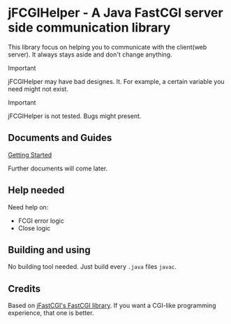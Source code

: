 # jFCGIHelper - A Java FastCGI server side communication library

This library focus on helping you to communicate with the client(web server). It always stays aside and don't change anything.

> [!IMPORTANT]
> jFCGIHelper may have bad designes. It. For example, a certain variable you need might not exist.

> [!IMPORTANT]
> jFCGIHelper is not tested. Bugs might present.

## Documents and Guides

[Getting Started](/docs/Getting%20Started.md)

Further documents will come later.

## Help needed

Need help on: 

- FCGI error logic
- Close logic

## Building and using

No building tool needed. Just build every `.java` files `javac`.

## Credits

Based on [jFastCGI's FastCGI library](https://github.com/jFastCGI/jfastcgi/server). If you want a CGI-like programming experience, that one is better.
